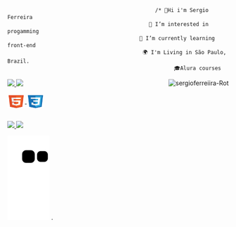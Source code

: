                                                    /* 👋Hi i'm Sergio Ferreira                                                 
                                                 👀 I’m interested in progamming
                                              🌱 I’m currently learning front-end
                                               🌍 I'm Living in São Paulo, Brazil.
                                                         🎓Alura courses            
 
 <div>
  <a href="https://github.com/sergioferreiira">
  <img height="180em" src="https://github-readme-stats.vercel.app/api?username=sergioferreiira&show_icons=true&theme=great-gatsby&include_all_commits=true&count_private=true"/>
    <img align="right" alt="sergioferreiira-Rot" src="https://gifburg.com/images/gifs/loading/gifs/0014.gif">
  <img height="118em" src="https://github-readme-stats.vercel.app/api/top-langs/?username=sergioferreiira&layout=compact&langs_count=jsrgioferreiira7&theme=great-gatsby"/>
</div>
<div style="display: inline_block"><br>
<!--   <img align="center" alt="sergioferreiira-Js" height="30" width="40" src="https://raw.githubusercontent.com/devicons/devicon/master/icons/javascript/javascript-plain.svg"> -->
  <img align="center" alt="sergioferreiira-HTML" height="30" width="40" src="https://raw.githubusercontent.com/devicons/devicon/master/icons/html5/html5-original.svg">
  <img align="center" alt="sergioferreiira-CSS" height="30" width="40" src="https://raw.githubusercontent.com/devicons/devicon/master/icons/css3/css3-original.svg">
</div>
  
  ##
 
<div> 
  <a href = "#"><img src="https://img.shields.io/badge/Email-dev.sergioferreira%40gmail.com-9cf" target="_blank"</a>
  <a href="https://www.linkedin.com/in/sergio-ferreira-da-silveira-filho-66ab0a1ba/" target="_blank"><img src="https://img.shields.io/badge/-LinkedIn-007ACC?style=flat&logo=Linkedin&logoColor=white" target="_blank" align=""></a>
  
 
  ![Snake animation](https://github.com/sergioferreiira/sergioferreiira/blob/output/github-contribution-grid-snake.svg)
    .
    
</div>



